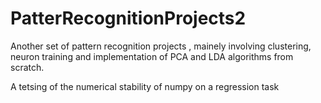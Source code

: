 # PatterRecognitionProjects2

Another set of pattern recognition projects , mainely involving  clustering, neuron training and implementation of PCA and LDA algorithms from scratch.

A tetsing of the numerical stability of numpy on a regression task
